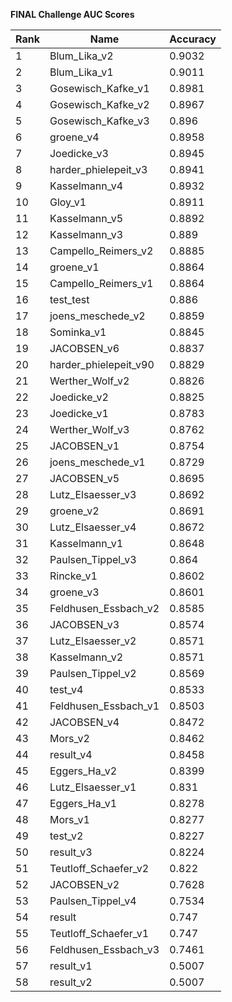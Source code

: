 **FINAL Challenge AUC Scores**


|Rank|Name|Accuracy|
|----|-----|---|
|1|Blum_Lika_v2|0.9032| 
|2|Blum_Lika_v1|0.9011| 
|3|Gosewisch_Kafke_v1|0.8981| 
|4|Gosewisch_Kafke_v2|0.8967| 
|5|Gosewisch_Kafke_v3|0.896| 
|6|groene_v4|0.8958| 
|7|Joedicke_v3|0.8945| 
|8|harder_phielepeit_v3|0.8941| 
|9|Kasselmann_v4|0.8932| 
|10|Gloy_v1|0.8911| 
|11|Kasselmann_v5|0.8892| 
|12|Kasselmann_v3|0.889| 
|13|Campello_Reimers_v2|0.8885| 
|14|groene_v1|0.8864| 
|15|Campello_Reimers_v1|0.8864| 
|16|test_test|0.886| 
|17|joens_meschede_v2|0.8859| 
|18|Sominka_v1|0.8845| 
|19|JACOBSEN_v6|0.8837| 
|20|harder_phielepeit_v90|0.8829| 
|21|Werther_Wolf_v2|0.8826| 
|22|Joedicke_v2|0.8825| 
|23|Joedicke_v1|0.8783| 
|24|Werther_Wolf_v3|0.8762| 
|25|JACOBSEN_v1|0.8754| 
|26|joens_meschede_v1|0.8729| 
|27|JACOBSEN_v5|0.8695| 
|28|Lutz_Elsaesser_v3|0.8692| 
|29|groene_v2|0.8691| 
|30|Lutz_Elsaesser_v4|0.8672| 
|31|Kasselmann_v1|0.8648| 
|32|Paulsen_Tippel_v3|0.864| 
|33|Rincke_v1|0.8602| 
|34|groene_v3|0.8601| 
|35|Feldhusen_Essbach_v2|0.8585| 
|36|JACOBSEN_v3|0.8574| 
|37|Lutz_Elsaesser_v2|0.8571| 
|38|Kasselmann_v2|0.8571| 
|39|Paulsen_Tippel_v2|0.8569| 
|40|test_v4|0.8533| 
|41|Feldhusen_Essbach_v1|0.8503| 
|42|JACOBSEN_v4|0.8472| 
|43|Mors_v2|0.8462| 
|44|result_v4|0.8458| 
|45|Eggers_Ha_v2|0.8399| 
|46|Lutz_Elsaesser_v1|0.831| 
|47|Eggers_Ha_v1|0.8278| 
|48|Mors_v1|0.8277| 
|49|test_v2|0.8227| 
|50|result_v3|0.8224| 
|51|Teutloff_Schaefer_v2|0.822| 
|52|JACOBSEN_v2|0.7628| 
|53|Paulsen_Tippel_v4|0.7534| 
|54|result|0.747| 
|55|Teutloff_Schaefer_v1|0.747| 
|56|Feldhusen_Essbach_v3|0.7461| 
|57|result_v1|0.5007| 
|58|result_v2|0.5007| 
